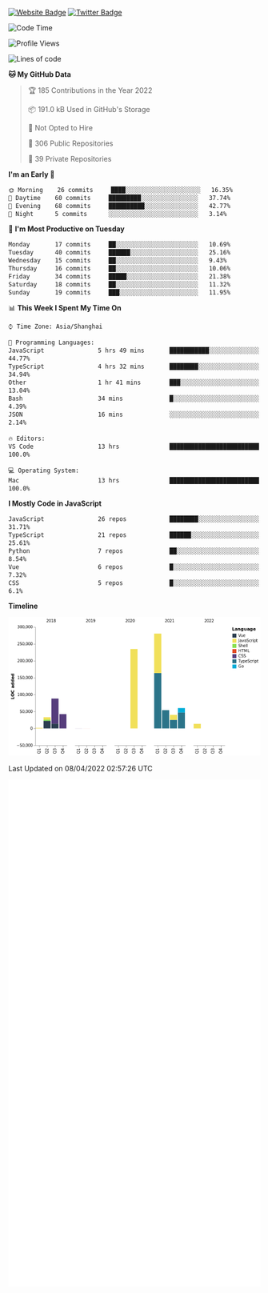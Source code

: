 [![Website Badge](https://img.shields.io/badge/-caos.me-444444?style=flat&logo=Google-Chrome&logoColor=f2f2f2&link=https://caos.me)](https://caos.me)
[![Twitter Badge](https://img.shields.io/badge/-@caosbad-1da1f2?style=flat&labelColor=1ca0f1&logo=twitter&logoColor=white&link=https://twitter.com/caosbad)](https://twitter.com/caosbad)



<!--START_SECTION:waka-->
![Code Time](http://img.shields.io/badge/Code%20Time-182%20hrs%2023%20mins-blue)

![Profile Views](http://img.shields.io/badge/Profile%20Views-3-blue)

![Lines of code](https://img.shields.io/badge/From%20Hello%20World%20I%27ve%20Written-849%20Thousand%20lines%20of%20code-blue)

**🐱 My GitHub Data** 

> 🏆 185 Contributions in the Year 2022
 > 
> 📦 191.0 kB Used in GitHub's Storage 
 > 
> 🚫 Not Opted to Hire
 > 
> 📜 306 Public Repositories 
 > 
> 🔑 39 Private Repositories  
 > 
**I'm an Early 🐤** 

```text
🌞 Morning    26 commits     ████░░░░░░░░░░░░░░░░░░░░░   16.35% 
🌆 Daytime    60 commits     █████████░░░░░░░░░░░░░░░░   37.74% 
🌃 Evening    68 commits     ██████████░░░░░░░░░░░░░░░   42.77% 
🌙 Night      5 commits      ░░░░░░░░░░░░░░░░░░░░░░░░░   3.14%

```
📅 **I'm Most Productive on Tuesday** 

```text
Monday       17 commits     ██░░░░░░░░░░░░░░░░░░░░░░░   10.69% 
Tuesday      40 commits     ██████░░░░░░░░░░░░░░░░░░░   25.16% 
Wednesday    15 commits     ██░░░░░░░░░░░░░░░░░░░░░░░   9.43% 
Thursday     16 commits     ██░░░░░░░░░░░░░░░░░░░░░░░   10.06% 
Friday       34 commits     █████░░░░░░░░░░░░░░░░░░░░   21.38% 
Saturday     18 commits     ██░░░░░░░░░░░░░░░░░░░░░░░   11.32% 
Sunday       19 commits     ███░░░░░░░░░░░░░░░░░░░░░░   11.95%

```


📊 **This Week I Spent My Time On** 

```text
⌚︎ Time Zone: Asia/Shanghai

💬 Programming Languages: 
JavaScript               5 hrs 49 mins       ███████████░░░░░░░░░░░░░░   44.77% 
TypeScript               4 hrs 32 mins       ████████░░░░░░░░░░░░░░░░░   34.94% 
Other                    1 hr 41 mins        ███░░░░░░░░░░░░░░░░░░░░░░   13.04% 
Bash                     34 mins             █░░░░░░░░░░░░░░░░░░░░░░░░   4.39% 
JSON                     16 mins             ░░░░░░░░░░░░░░░░░░░░░░░░░   2.14%

🔥 Editors: 
VS Code                  13 hrs              █████████████████████████   100.0%

💻 Operating System: 
Mac                      13 hrs              █████████████████████████   100.0%

```

**I Mostly Code in JavaScript** 

```text
JavaScript               26 repos            ████████░░░░░░░░░░░░░░░░░   31.71% 
TypeScript               21 repos            ██████░░░░░░░░░░░░░░░░░░░   25.61% 
Python                   7 repos             ██░░░░░░░░░░░░░░░░░░░░░░░   8.54% 
Vue                      6 repos             █░░░░░░░░░░░░░░░░░░░░░░░░   7.32% 
CSS                      5 repos             █░░░░░░░░░░░░░░░░░░░░░░░░   6.1%

```


**Timeline**

![Chart not found](https://raw.githubusercontent.com/caosbad/caosbad/master/charts/bar_graph.png) 


 Last Updated on 08/04/2022 02:57:26 UTC
<!--END_SECTION:waka-->


![Metrics](https://github.com/caosbad/CaosBad/blob/master/github-metrics.svg)

